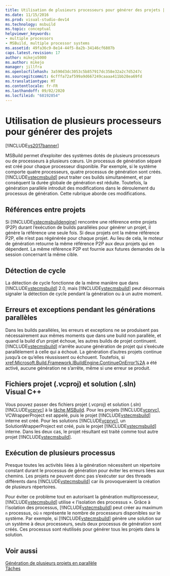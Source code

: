 ```yaml
---
title: Utilisation de plusieurs processeurs pour générer des projets | Microsoft Docs
ms.date: 11/15/2016
ms.prod: visual-studio-dev14
ms.technology: msbuild
ms.topic: conceptual
helpviewer_keywords:
- multiple processors
- MSBuild, multiple processor systems
ms.assetid: 49fa36c9-8e14-44f5-8a2b-34146cf6807b
caps.latest.revision: 17
author: mikejo5000
ms.author: mikejo
manager: jillfra
ms.openlocfilehash: 3a590d3dc3053c5b857917dc358e32a2c7d5247c
ms.sourcegitcommit: 6cfffa72af599a9d667249caaaa411bb28ea69fd
ms.translationtype: MT
ms.contentlocale: fr-FR
ms.lasthandoff: 09/02/2020
ms.locfileid: "68192854"
---
```

# <a name="using-multiple-processors-to-build-projects"></a>Utilisation de plusieurs processeurs pour générer des projets
[!INCLUDE[vs2017banner](../includes/vs2017banner.md)]

MSBuild permet d’exploiter des systèmes dotés de plusieurs processeurs ou de processeurs à plusieurs cœurs. Un processus de génération séparé est créé pour chaque processeur disponible. Par exemple, si le système comporte quatre processeurs, quatre processus de génération sont créés. [!INCLUDE[vstecmsbuild](../includes/vstecmsbuild-md.md)] peut traiter ces builds simultanément, et par conséquent la durée globale de génération est réduite. Toutefois, la génération parallèle introduit des modifications dans le déroulement du processus de génération. Cette rubrique aborde ces modifications.  
  
## <a name="project-to-project-references"></a>Références entre projets  
 Si [!INCLUDE[vstecmsbuildengine](../includes/vstecmsbuildengine-md.md)] rencontre une référence entre projets (P2P) durant l’exécution de builds parallèles pour générer un projet, il génère la référence une seule fois. Si deux projets ont la même référence P2P, elle n’est pas régénérée pour chaque projet. Au lieu de cela, le moteur de génération retourne la même référence P2P aux deux projets qui en dépendent. La même référence P2P est fournie aux futures demandes de la session concernant la même cible.  
  
## <a name="cycle-detection"></a>Détection de cycle  
 La détection de cycle fonctionne de la même manière que dans [!INCLUDE[vstecmsbuild](../includes/vstecmsbuild-md.md)] 2.0, mais [!INCLUDE[vstecmsbuild](../includes/vstecmsbuild-md.md)] peut désormais signaler la détection de cycle pendant la génération ou à un autre moment.  
  
## <a name="errors-and-exceptions-during-parallel-builds"></a>Erreurs et exceptions pendant les générations parallèles  
 Dans les builds parallèles, les erreurs et exceptions ne se produisent pas nécessairement aux mêmes moments que dans une build non parallèle, et quand la build d’un projet échoue, les autres builds de projet continuent. [!INCLUDE[vstecmsbuild](../includes/vstecmsbuild-md.md)] n’arrête aucune génération de projet qui s’exécute parallèlement à celle qui a échoué. La génération d’autres projets continue jusqu’à ce qu’elles réussissent ou échouent. Toutefois, si <xref:Microsoft.Build.Framework.IBuildEngine.ContinueOnError%2A> a été activé, aucune génération ne s’arrête, même si une erreur se produit.  
  
## <a name="visual-c-project-vcproj-and-solution-sln-files"></a>Fichiers projet (.vcproj) et solution (.sln) Visual C++  
 Vous pouvez passer des fichiers projet (.vcproj) et solution (.sln) [!INCLUDE[vcprvc](../includes/vcprvc-md.md)] à la [tâche MSBuild](../msbuild/msbuild-task.md). Pour les projets [!INCLUDE[vcprvc](../includes/vcprvc-md.md)], VCWrapperProject est appelé, puis le projet [!INCLUDE[vstecmsbuild](../includes/vstecmsbuild-md.md)] interne est créé. Pour les solutions [!INCLUDE[vcprvc](../includes/vcprvc-md.md)], un SolutionWrapperProject est créé, puis le projet [!INCLUDE[vstecmsbuild](../includes/vstecmsbuild-md.md)] interne. Dans les deux cas, le projet résultant est traité comme tout autre projet [!INCLUDE[vstecmsbuild](../includes/vstecmsbuild-md.md)].  
  
## <a name="multi-process-execution"></a>Exécution de plusieurs processus  
 Presque toutes les activités liées à la génération nécessitent un répertoire constant durant le processus de génération pour éviter les erreurs liées aux chemins. Les projets ne peuvent donc pas s’exécuter sur des threads différents dans [!INCLUDE[vstecmsbuild](../includes/vstecmsbuild-md.md)] car ils provoqueraient la création de plusieurs répertoires.  
  
 Pour éviter ce problème tout en autorisant la génération multiprocesseur, [!INCLUDE[vstecmsbuild](../includes/vstecmsbuild-md.md)] utilise « l’isolation des processus ». Grâce à l’isolation des processus, [!INCLUDE[vstecmsbuild](../includes/vstecmsbuild-md.md)] peut créer au maximum `n` processus, où `n` représente le nombre de processeurs disponibles sur le système. Par exemple, si [!INCLUDE[vstecmsbuild](../includes/vstecmsbuild-md.md)] génère une solution sur un système à deux processeurs, seuls deux processus de génération sont créés. Ces processus sont réutilisés pour générer tous les projets dans la solution.  
  
## <a name="see-also"></a>Voir aussi  
 [Génération de plusieurs projets en parallèle](../msbuild/building-multiple-projects-in-parallel-with-msbuild.md)   
 [Tâches](../msbuild/msbuild-tasks.md)
